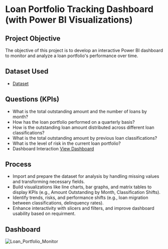 # Loan Portfolio Tracking Dashboard (with Power BI Visualizations)
## Project Objective
The objective of this project is to develop an interactive Power BI dashboard to monitor and analyze a loan portfolio's performance over time.

## Dataset Used
- <a href="https://github.com/SmrutiRekhaRana/Loan-Portfolio-Monitoring-Dashboard/blob/main/Bank_Loans_Dataset.xlsx">Dataset</a>
## Questions (KPIs)
- What is the total outstanding amount and the number of loans by month?
- How has the loan portfolio performed on a quarterly basis?
- How is the outstanding loan amount distributed across different loan classifications?
- What is the total outstanding amount by previous loan classifications?
- What is the level of risk in the current loan portfolio?
- Dashboard Interaction <a href="https://github.com/SmrutiRekhaRana/Loan-Portfolio-Monitoring-Dashboard/blob/main/Loan_Portfolio_Monitor.png">View Dashboard</a>

## Process
- Import and prepare the dataset for analysis by handling missing values and transforming necessary fields.
- Build visualizations like line charts, bar graphs, and matrix tables to display KPIs (e.g., Amount Outstanding by Month, Classification Shifts).
- Identify trends, risks, and performance shifts (e.g., loan migration between classifications, delinquency rates).
- Enhance interactivity with slicers and filters, and improve dashboard usability based on requirment.

## Dashboard
![Loan_Portfolio_Monitor](https://github.com/user-attachments/assets/f0a5d267-2438-4e7f-a8ab-90e5a03f5656)

